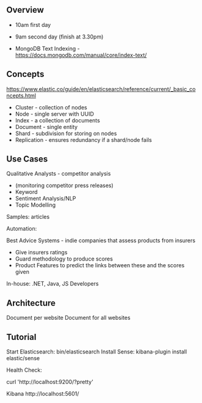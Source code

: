 ## Overview

* 10am first day
* 9am second day (finish at 3.30pm)

* MongoDB Text Indexing - https://docs.mongodb.com/manual/core/index-text/

## Concepts

https://www.elastic.co/guide/en/elasticsearch/reference/current/_basic_concepts.html

* Cluster - collection of nodes
* Node - single server with UUID
* Index - a collection of documents
* Document - single entity
* Shard - subdivision for storing on nodes
* Replication - ensures redundancy if a shard/node fails

## Use Cases

Qualitative Analysts - competitor analysis
* (monitoring competitor press releases)
* Keyword
* Sentiment Analysis/NLP
* Topic Modelling

Samples: articles

Automation:

Best Advice Systems - indie companies that assess products from insurers
* Give insurers ratings
* Guard methodology to produce scores
* Product Features to predict the links between these and the scores given

In-house: .NET, Java, JS Developers

## Architecture

Document per website
Document for all websites

## Tutorial

Start Elasticsearch: bin/elasticsearch
Install Sense: kibana-plugin install elastic/sense

Health Check:

  curl 'http://localhost:9200/?pretty'

Kibana
  http://localhost:5601/
